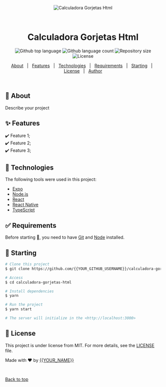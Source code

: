 <div align="center" id="top"> 
  <img src="./.github/app.gif" alt="Calculadora Gorjetas Html" />

  &#xa0;

  <!-- <a href="https://calculadoragorjetashtml.netlify.app">Demo</a> -->
</div>

<h1 align="center">Calculadora Gorjetas Html</h1>

<p align="center">
  <img alt="Github top language" src="https://img.shields.io/github/languages/top/{{YOUR_GITHUB_USERNAME}}/calculadora-gorjetas-html?color=56BEB8">

  <img alt="Github language count" src="https://img.shields.io/github/languages/count/{{YOUR_GITHUB_USERNAME}}/calculadora-gorjetas-html?color=56BEB8">

  <img alt="Repository size" src="https://img.shields.io/github/repo-size/{{YOUR_GITHUB_USERNAME}}/calculadora-gorjetas-html?color=56BEB8">

  <img alt="License" src="https://img.shields.io/github/license/{{YOUR_GITHUB_USERNAME}}/calculadora-gorjetas-html?color=56BEB8">

  <!-- <img alt="Github issues" src="https://img.shields.io/github/issues/{{YOUR_GITHUB_USERNAME}}/calculadora-gorjetas-html?color=56BEB8" /> -->

  <!-- <img alt="Github forks" src="https://img.shields.io/github/forks/{{YOUR_GITHUB_USERNAME}}/calculadora-gorjetas-html?color=56BEB8" /> -->

  <!-- <img alt="Github stars" src="https://img.shields.io/github/stars/{{YOUR_GITHUB_USERNAME}}/calculadora-gorjetas-html?color=56BEB8" /> -->
</p>

<!-- Status -->

<!-- <h4 align="center"> 
	🚧  Calculadora Gorjetas Html 🚀 Under construction...  🚧
</h4> 

<hr> -->

<p align="center">
  <a href="#dart-about">About</a> &#xa0; | &#xa0; 
  <a href="#sparkles-features">Features</a> &#xa0; | &#xa0;
  <a href="#rocket-technologies">Technologies</a> &#xa0; | &#xa0;
  <a href="#white_check_mark-requirements">Requirements</a> &#xa0; | &#xa0;
  <a href="#checkered_flag-starting">Starting</a> &#xa0; | &#xa0;
  <a href="#memo-license">License</a> &#xa0; | &#xa0;
  <a href="https://github.com/{{YOUR_GITHUB_USERNAME}}" target="_blank">Author</a>
</p>

<br>

## :dart: About ##

Describe your project

## :sparkles: Features ##

:heavy_check_mark: Feature 1;\
:heavy_check_mark: Feature 2;\
:heavy_check_mark: Feature 3;

## :rocket: Technologies ##

The following tools were used in this project:

- [Expo](https://expo.io/)
- [Node.js](https://nodejs.org/en/)
- [React](https://pt-br.reactjs.org/)
- [React Native](https://reactnative.dev/)
- [TypeScript](https://www.typescriptlang.org/)

## :white_check_mark: Requirements ##

Before starting :checkered_flag:, you need to have [Git](https://git-scm.com) and [Node](https://nodejs.org/en/) installed.

## :checkered_flag: Starting ##

```bash
# Clone this project
$ git clone https://github.com/{{YOUR_GITHUB_USERNAME}}/calculadora-gorjetas-html

# Access
$ cd calculadora-gorjetas-html

# Install dependencies
$ yarn

# Run the project
$ yarn start

# The server will initialize in the <http://localhost:3000>
```

## :memo: License ##

This project is under license from MIT. For more details, see the [LICENSE](LICENSE.md) file.


Made with :heart: by <a href="https://github.com/{{YOUR_GITHUB_USERNAME}}" target="_blank">{{YOUR_NAME}}</a>

&#xa0;

<a href="#top">Back to top</a>
